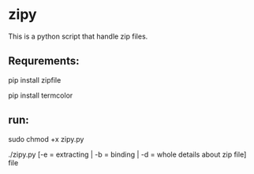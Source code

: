 # zipy
This is a python script that handle zip files.


## Requrements:
pip install zipfile

pip install termcolor

## run:
sudo chmod +x zipy.py



./zipy.py [-e = extracting | -b = binding | -d = whole details about zip file] file


